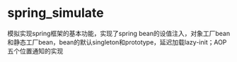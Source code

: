 # spring_simulate
模拟实现spring框架的基本功能，实现了spring bean的设值注入，对象工厂bean和静态工厂bean，bean的默认singleton和prototype，延迟加载lazy-init；AOP五个位置通知的实现
